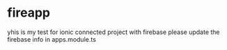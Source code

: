 # fireapp
yhis is my test for ionic connected project with firebase
please update the firebase info in apps.module.ts
